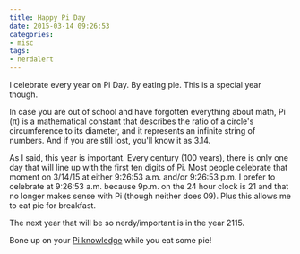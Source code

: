 ```yaml
---
title: Happy Pi Day
date: 2015-03-14 09:26:53
categories:
- misc
tags:
- nerdalert
---
```


I celebrate every year on Pi Day. By eating pie. This is a special year though.

In case you are out of school and have forgotten everything about math, Pi (&pi;) is a mathematical constant that describes the ratio of a circle's circumference to its diameter, and it represents an infinite string of numbers. And if you are still lost, you'll know it as 3.14.

As I said, this year is important. Every century (100 years), there is only one day that will line up with the first ten digits of Pi. Most people celebrate that moment on 3/14/15 at either 9:26:53 a.m. and/or 9:26:53 p.m. I prefer to celebrate at 9:26:53 a.m. because 9p.m. on the 24 hour clock is 21 and that no longer makes sense with Pi (though neither does 09). Plus this allows me to eat pie for breakfast.

The next year that will be so nerdy/important is in the year 2115.

Bone up on your [Pi knowledge][pi] while you eat some pie!

[pi]: http://en.wikipedia.org/wiki/Pi
